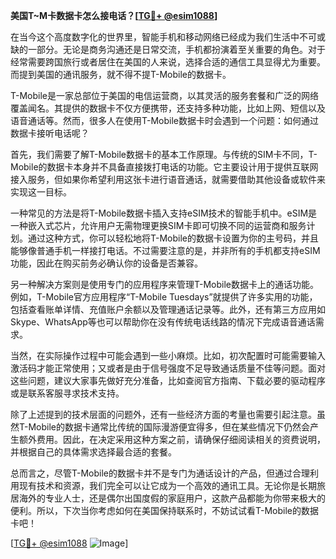 **美国T~M卡数据卡怎么接电话？[[TG💪+ @esim1088](https://t.me/s/esim1088)]**

在当今这个高度数字化的世界里，智能手机和移动网络已经成为我们生活中不可或缺的一部分。无论是商务沟通还是日常交流，手机都扮演着至关重要的角色。对于经常需要跨国旅行或者居住在美国的人来说，选择合适的通信工具显得尤为重要。而提到美国的通讯服务，就不得不提T-Mobile的数据卡。

T-Mobile是一家总部位于美国的电信运营商，以其灵活的服务套餐和广泛的网络覆盖闻名。其提供的数据卡不仅方便携带，还支持多种功能，比如上网、短信以及语音通话等。然而，很多人在使用T-Mobile数据卡时会遇到一个问题：如何通过数据卡接听电话呢？

首先，我们需要了解T-Mobile数据卡的基本工作原理。与传统的SIM卡不同，T-Mobile的数据卡本身并不具备直接拨打电话的功能。它主要设计用于提供互联网接入服务，但如果你希望利用这张卡进行语音通话，就需要借助其他设备或软件来实现这一目标。

一种常见的方法是将T-Mobile数据卡插入支持eSIM技术的智能手机中。eSIM是一种嵌入式芯片，允许用户无需物理更换SIM卡即可切换不同的运营商和服务计划。通过这种方式，你可以轻松地将T-Mobile的数据卡设置为你的主号码，并且能够像普通手机一样接打电话。不过需要注意的是，并非所有的手机都支持eSIM功能，因此在购买前务必确认你的设备是否兼容。

另一种解决方案则是使用专门的应用程序来管理T-Mobile数据卡上的通话功能。例如，T-Mobile官方应用程序“T-Mobile Tuesdays”就提供了许多实用的功能，包括查看账单详情、充值账户余额以及管理通话记录等。此外，还有第三方应用如Skype、WhatsApp等也可以帮助你在没有传统电话线路的情况下完成语音通话需求。

当然，在实际操作过程中可能会遇到一些小麻烦。比如，初次配置时可能需要输入激活码才能正常使用；又或者是由于信号强度不足导致通话质量不佳等问题。面对这些问题，建议大家事先做好充分准备，比如查阅官方指南、下载必要的驱动程序或是联系客服寻求技术支持。

除了上述提到的技术层面的问题外，还有一些经济方面的考量也需要引起注意。虽然T-Mobile的数据卡通常比传统的国际漫游便宜得多，但在某些情况下仍然会产生额外费用。因此，在决定采用这种方案之前，请确保仔细阅读相关的资费说明，并根据自己的具体需求选择最合适的套餐。

总而言之，尽管T-Mobile的数据卡并不是专门为通话设计的产品，但通过合理利用现有技术和资源，我们完全可以让它成为一个高效的通讯工具。无论你是长期旅居海外的专业人士，还是偶尔出国度假的家庭用户，这款产品都能为你带来极大的便利。所以，下次当你考虑如何在美国保持联系时，不妨试试看T-Mobile的数据卡吧！

[[TG💪+ @esim1088](https://t.me/s/esim1088) ![Image](https://i.postimg.cc/4NQfJmqS/Snipaste-2025-05-13-00-14-12.png)]